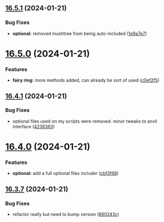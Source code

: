 ## [16.5.1](https://github.com/Torwent/WaspLib/compare/v16.5.0...v16.5.1) (2024-01-21)


### Bug Fixes

* **optional:** removed mushtree from being auto-included ([1e9a7e7](https://github.com/Torwent/WaspLib/commit/1e9a7e7ddb30d27dd0d8476d4e8b22d2a68be579))



# [16.5.0](https://github.com/Torwent/WaspLib/compare/v16.4.1...v16.5.0) (2024-01-21)


### Features

* **fairy ring:** more methods added, can already be sort of used ([c0ef2f5](https://github.com/Torwent/WaspLib/commit/c0ef2f59fde78444d2dbbe776043cb16a10d5233))



## [16.4.1](https://github.com/Torwent/WaspLib/compare/v16.4.0...v16.4.1) (2024-01-21)


### Bug Fixes

* optional files used on my scripts were removed. minor tweaks to anvil interface ([4238363](https://github.com/Torwent/WaspLib/commit/423836300d84929b362f943cd3af1d6b18dcefcf))



# [16.4.0](https://github.com/Torwent/WaspLib/compare/v16.3.7...v16.4.0) (2024-01-21)


### Features

* **optional:** add a full optional files includer ([cbf3f68](https://github.com/Torwent/WaspLib/commit/cbf3f688398212ac84684add20c81e78da9cfe43))



## [16.3.7](https://github.com/Torwent/WaspLib/compare/v16.3.6...v16.3.7) (2024-01-21)


### Bug Fixes

* refactor really but need to bump version ([860243c](https://github.com/Torwent/WaspLib/commit/860243cd882ac12fa033eea683053dab98056ad3))




